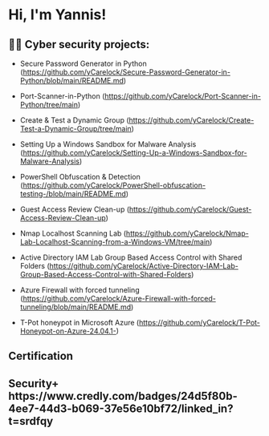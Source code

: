 <h1>Hi, I'm Yannis! 

<h2>👨‍💻 Cyber security projects:</h2>

- Secure Password Generator in Python (https://github.com/yCarelock/Secure-Password-Generator-in-Python/blob/main/README.md)

- Port-Scanner-in-Python (https://github.com/yCarelock/Port-Scanner-in-Python/tree/main)

- Create & Test a Dynamic Group (https://github.com/yCarelock/Create-Test-a-Dynamic-Group/tree/main)

- Setting Up a Windows Sandbox for Malware Analysis (https://github.com/yCarelock/Setting-Up-a-Windows-Sandbox-for-Malware-Analysis)

- PowerShell Obfuscation & Detection (https://github.com/yCarelock/PowerShell-obfuscation-testing-/blob/main/README.md)
  
- Guest Access Review Clean-up (https://github.com/yCarelock/Guest-Access-Review-Clean-up)
  
- Nmap Localhost Scanning Lab (https://github.com/yCarelock/Nmap-Lab-Localhost-Scanning-from-a-Windows-VM/tree/main)
  
- Active Directory IAM Lab Group Based Access Control with Shared Folders (https://github.com/yCarelock/Active-Directory-IAM-Lab-Group-Based-Access-Control-with-Shared-Folders)

- Azure Firewall with forced tunneling (https://github.com/yCarelock/Azure-Firewall-with-forced-tunneling/blob/main/README.md)

- T-Pot honeypot in Microsoft Azure (https://github.com/yCarelock/T-Pot-Honeypot-on-Azure-24.04.1-)
<h2> Certification</h2>
<h2> Security+  https://www.credly.com/badges/24d5f80b-4ee7-44d3-b069-37e56e10bf72/linked_in?t=srdfqy



